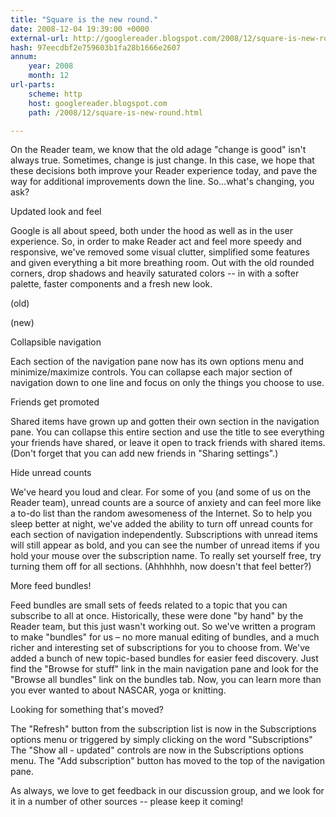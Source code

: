 ```yaml
---
title: "Square is the new round."
date: 2008-12-04 19:39:00 +0000
external-url: http://googlereader.blogspot.com/2008/12/square-is-new-round.html
hash: 97eecdbf2e759603b1fa28b1666e2607
annum:
    year: 2008
    month: 12
url-parts:
    scheme: http
    host: googlereader.blogspot.com
    path: /2008/12/square-is-new-round.html

---
```


On the Reader team, we know that the old adage "change is good" isn't always true. Sometimes, change is just change.  In this case, we hope that these decisions both improve your Reader experience today, and pave the way for additional improvements down the line. So...what's changing, you ask?


Updated look and feel

Google is all about speed, both under the hood as well as in the user experience. So, in order to make Reader act and feel more speedy and responsive, we've removed some visual clutter, simplified some features and given everything a bit more breathing room. Out with the old rounded corners, drop shadows and heavily saturated colors -- in with a softer palette, faster components and a fresh new look.




(old)





(new)



Collapsible navigation

Each section of the navigation pane now has its own options menu and minimize/maximize controls. You can collapse each major section of navigation down to one line and focus on only the things you choose to use.








Friends get promoted

Shared items have grown up and gotten their own section in the navigation pane. You can collapse this entire section and use the title to see everything your friends have shared, or leave it open to track friends with shared items. (Don't forget that you can add new friends in "Sharing settings".)


Hide unread counts

We've heard you loud and clear. For some of you (and some of us on the Reader team), unread counts are a source of anxiety and can feel more like a to-do list than the random awesomeness of the Internet. So to help you sleep better at night, we've added the ability to turn off unread counts for each section of navigation independently. Subscriptions with unread items will still appear as bold, and you can see the number of unread items if you hold your mouse over the subscription name. To really set yourself free, try turning them off for all sections. (Ahhhhhh, now doesn't that feel better?)


More feed bundles!

Feed bundles are small sets of feeds related to a topic that you can subscribe to all at once. Historically, these were done "by hand" by the Reader team, but this just wasn't working out. So we've written a program to make "bundles" for us – no more manual editing of bundles, and a much richer and interesting set of subscriptions for you to choose from. We've added a bunch of new topic-based bundles for easier feed discovery. Just find the "Browse for stuff" link in the main navigation pane and look for the "Browse all bundles" link on the bundles tab. Now, you can learn more than you ever wanted to about NASCAR, yoga or knitting.







Looking for something that's moved?


The "Refresh" button from the subscription list is now in the Subscriptions options menu or triggered by simply clicking on the word "Subscriptions"
The "Show all - updated" controls are now in the Subscriptions options menu.
The "Add subscription" button has moved to the top of the navigation pane.


As always, we love to get feedback in our discussion group, and we look for it in a number of other sources -- please keep it coming!




